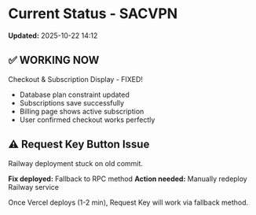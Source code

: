 # Current Status - SACVPN

**Updated:** 2025-10-22 14:12

## ✅ WORKING NOW

Checkout & Subscription Display - FIXED!
- Database plan constraint updated
- Subscriptions save successfully
- Billing page shows active subscription
- User confirmed checkout works perfectly

## ⚠️ Request Key Button Issue

Railway deployment stuck on old commit. 

**Fix deployed:** Fallback to RPC method
**Action needed:** Manually redeploy Railway service

Once Vercel deploys (1-2 min), Request Key will work via fallback method.
